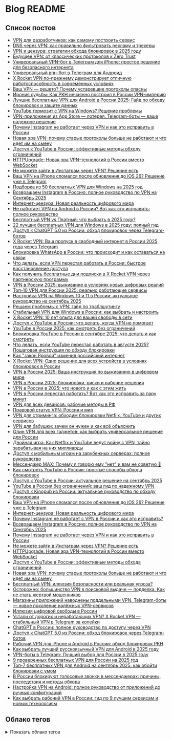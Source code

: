 # Blog README

## Список постов
- [VPN для разработчиков: как самому построить сервис](content/posts/vpn-for-developers-build-own-service.md)
- [DNS через VPN: как правильно фильтровать рекламу и трекеры](content/posts/dns-vpn-ad-blocking-guide.md)
- [VPN и цензура: стратегии обхода блокировок в 2025 году](content/posts/vpn-censorship-bypass-strategies-2025.md)
- [Будущее VPN: от классических протоколов к Zero Trust](content/posts/vpn-future-zero-trust-protocols.md)
- [Универсальный VPN-бот в Телеграм для iPhone: простое решение для безопасного интернета](content/posts/universal-vpn-telegram-bot-iphone.md)
- [Универсальный впн-бот в Телеграм для Андроид](content/posts/universal-vpn-bot-telegram-android.md)
- [X Rocket VPN по-прежнему демонстрирует отличную работоспособность в современных условиях](content/posts/x-rocket-vpn-stable-performance-modern-conditions.md)
- [Ваш VPN — решето? Почему устаревшие протоколы опасны](content/posts/vpn-outdated-protocols-security-risks.md)
- [Ирония судьбы: Как РКН нечаянно построил в России VPN-империю](content/posts/rkn-vpn-technologies-funny-development-story.md)
- [Лучшие бесплатные VPN для Android в России 2025: Гайд по обходу блокировок и защите данных](content/posts/top-free-vpn-android-russia-2025.md)
- [YouTube тормозит с VPN на Windows? Решение проблемы](content/posts/youtube-vpn-windows-fix.md)
- [VPN-приложения из App Store — лотерея. Telegram-боты — ваше надежное решение](content/posts/telegram-bots-vs-app-store-vpn.md)
- [Почему Instagram не работает через VPN и как это исправить в России](content/posts/instagram-ne-rabotaet-s-vpn-reshenie-problem-blokirovki.md)
- [Новая эра VPN: почему старые протоколы больше не работают и что идет им на смену](content/posts/future-vpn-next-generation-protocols.md)
- [Доступ к YouTube в России: эффективные методы обходу ограничений](content/posts/how-to-watch-youtube-in-russia.md)
- [HTTPUpgrade: Новая эра VPN-технологий в России вместо WebSocket](content/posts/httpupgrade-websocket-vpn-russia.md)
- [Не можете зайти в Инстаграм через VPN? Решение есть](content/posts/instagram-blokirovka-russia-reshenie.md)
- [Ваш VPN на iPhone сломался после обновления до iOS 26? Решение уже в Telegram](content/posts/ios-26-breaks-vpn-apps-telegram-bots-solution.md)
- [Подборка из 50 бесплатных VPN для Windows на 2025 год](content/posts/50-top-free-vpn-windows-2025.md)
- [Возвращаем Instagram в Россию: полное руководство по VPN на Сентябрь 2025](content/posts/instagram-russia-vpn-september-2025.md)
- [Интернет-цензура: Новая реальность цифрового мира](content/posts/internet-censorship-modern-reality.md)
- [Не работает VPN на Android в России? Вот как это исправить: полное руководство](content/posts/android-vpn-russia-working-guide.md)
- [Бесплатный VPN vs Платный: что выбрать в 2025 году?](content/posts/free-vs-paid-vpn-2025-guide.md)
- [22 лучших бесплатных VPN для Windows в 2025 году: полный гид](content/posts/top-22-free-vpn-windows-2025.md)
- [Доступ к ChatGPT 5.0 из России: обход блокировок через Telegram-ботов](content/posts/chatgpt-5-russia-telegram-bot-vpn.md)
- [X Rocket VPN: Ваш пропуск в свободный интернет в России 2025 года через Telegram](content/posts/x-rocket-vpn-telegram-bot-russia-2025.md)
- [Блокировка WhatsApp в России: что происходит и как оставаться на связи](content/posts/whatsapp-blokirovka-rossiya-reshenie.md)
- [Что делать, если VPN перестал работать в России: быстрое восстановление доступа](content/posts/vpn-ne-rabotaet-v-rossii-vosstanovlenie.md)
- [Как получить бесплатные дни подписки в X Rocket VPN через партнерскую программу](content/posts/x-rocket-vpn-partner-program-free-days.md)
- [VPN в России 2025: выживание в условиях новых цифровых реалий](content/posts/vpn-russia-2025-new-challenges.md)
- [Топ-10 VPN для России 2025: реально работающие сервисы](content/posts/top-10-vpn-russia-2025.md)
- [Настройка VPN на Windows 10 и 11 в России: актуальное руководство на сентябрь 2025](content/posts/vpn-windows-10-11-russia-2025-guide.md)
- [Решаем проблемы с VPN: гайд по траблшутингу](content/posts/vpn-problems-solutions-troubleshooting.md)
- [Стабильный VPN для Windows в России: как выбрать и настроить](content/posts/reliable-vpn-windows-russia-works.md)
- [X Rocket VPN: 10 лет опыта для вашей свободы в сети](content/posts/x-rocket-vpn-10-years-experience.md)
- [Доступ к YouTube в России: что делать, когда VPN не помогает](content/posts/kak-smotret-youtube-v-rossii.md)
- [YouTube в России 2025: как смотреть без ограничений](content/posts/youtube-russia-2025-guide.md)
- [Блокировка YouTube в России в сентябре 2025: что делать и как смотреть](content/posts/youtube-august-2025-block.md)
- [Что делать, если YouTube перестал работать в августе 2025? Пошаговая инструкция по обходу блокировки](content/posts/youtube-ne-rabotaet-august-2025-kak-obojti-blokirovku.md)
- [Как "закон Яровой" изменил российский интернет](content/posts/yarovaya-law-runet-impact.md)
- [X Rocket VPN: Одно решение для всех устройств в условиях блокировок в России](content/posts/x-rocket-vpn-universal-solution-russia.md)
- [VPN в России 2025: Ваша инструкция по выживанию в цифровом мире](content/posts/vpn-russia-privacy-surveillance-2025.md)
- [VPN в России 2025: блокировки, риски и рабочие решения](content/posts/vpn-russia-situation-2025.md)
- [VPN в России в 2025: что нового и как с этим жить](content/posts/vpn-news-russia-2025.md)
- [VPN в России перестал работать? Вот как это исправить за пару минут](content/posts/vpn-ne-rabotaet-v-rossii-2-minuty.md)
- [VPN для всех девайсов: рабочие методы в РФ](content/posts/vpn-na-vseh-platformah-rabotayushchie-sposoby-rossiya.md)
- [Правовой статус VPN: Россия и мир](content/posts/vpn-legal-status-russia-worldwide.md)
- [VPN для стриминга: обходим блокировки Netflix, YouTube и других сервисов](content/posts/vpn-for-streaming-unlock-netflix-youtube.md)
- [VPN для бабушки: зачем он нужен и как всё объяснить](content/posts/vpn-for-russian-grandmas.md)
- [Один VPN для всех гаджетов: как выбрать универсальное решение для России](content/posts/razblokirovaem-instagram-v-rossii-pravilno.md)
- [Двойная игра: Как Netflix и YouTube ведут войну с VPN, тайно зарабатывая на них миллиарды](content/posts/netflix-youtube-vpn-paradox.md)
- [Доступ к мобильным играм на зарубежных серверах: полное руководство](content/posts/mobile-games-foreign-servers-vpn.md)
- [Мессенджер MAX: Почему я говорю ему "нет" и вам не советую 🚫](content/posts/max-messenger-privacy-myth-exposed.md)
- [Как смотреть YouTube в России: простые способы обхода блокировок](content/posts/kak-smotret-youtube-v-rossii.md)
- [Доступ к YouTube в России: актуальное решение на сентябрь 2025](content/posts/kak-smotret-youtube-v-rossii-reshenie-na-sentjabr-2025-goda.md)
- [YouTube в России без ограничений: ваш гид по надежному VPN](content/posts/kak-smotret-youtube-v-rossii-cherez-vpn.md)
- [Доступ к Kinopub из России: актуальное руководство по обходу блокировки](content/posts/kak-smotret-kinopub-v-rossii-vpn.md)
- [Ваш VPN на iPhone сломался после обновления до iOS 26? Решение уже в Telegram](content/posts/ios-26-breaks-vpn-apps-telegram-bots-solution.md)
- [Интернет-цензура: Новая реальность цифрового мира](content/posts/internet-censorship-modern-reality.md)
- [Почему Instagram не работает с VPN в России и как это исправить?](content/posts/instagram-vpn-russia-vless-solution.md)
- [Возвращаем Instagram в Россию: полное руководство по VPN на Сентябрь 2025](content/posts/instagram-russia-vpn-september-2025.md)
- [Почему Instagram не работает через VPN и как это исправить в России](content/posts/instagram-ne-rabotaet-s-vpn-reshenie-problem-blokirovki.md)
- [Не можете зайти в Инстаграм через VPN? Решение есть](content/posts/instagram-blokirovka-russia-reshenie.md)
- [HTTPUpgrade: Новая эра VPN-технологий в России вместо WebSocket](content/posts/httpupgrade-websocket-vpn-russia.md)
- [Доступ к YouTube в России: эффективные методы обхода ограничений](content/posts/how-to-watch-youtube-in-russia.md)
- [Новая эра VPN: почему старые протоколы больше не работают и что идет им на смену](content/posts/future-vpn-next-generation-protocols.md)
- [Бесплатный VPN: иллюзия безопасности или реальная угроза?](content/posts/free-vpn-security-risks.md)
- [Осторожно: большинство VPN в поисковой выдаче — подделка. Как не стать жертвой мошенников](content/posts/fake-vpn-services-in-search-results.md)
- [Магазины приложений наводнены поддельными VPN. Telegram-боты — новое поколение надёжных VPN-сервисов](content/posts/fake-vpn-apps-vs-telegram-bots.md)
- [Иллюзия цифровой свободы в России](content/posts/digital-freedom-russia-myth.md)
- [Устали от дорогих и неработающих VPN? X Rocket VPN — стабильный VPN в Telegram за копейки](content/posts/cheap-working-vpn-telegram-bot-russia.md)
- [ChatGPT в России: полное руководство по доступу через VPN](content/posts/chatgpt-russia-vpn-access.md)
- [Доступ к ChatGPT 5.0 из России: обход блокировок через Telegram-ботов](content/posts/chatgpt-5-russia-telegram-bot-vpn.md)
- [Рабочий VPN для iPhone и Android в России: обход блокировок РКН](content/posts/best-vpn-iphone-android-russia-working.md)
- [Как выбрать лучший русскоязычный VPN для Android в 2025 году](content/posts/best-vpn-android-russian.md)
- [VPN-боты в Telegram: Лучший выбор для России в 2025 году](content/posts/best-telegram-vpn-bots-2025-russia.md)
- [9 проверенных бесплатных VPN для России на 2025 год](content/posts/best-free-vpn-russia-2025-nine.md)
- [Топ-7 бесплатных VPN для Android на сентябрь 2025: как обойти блокировки с умом](content/posts/best-7-free-vpn-android-2025.md)
- [В России блокируют голосовые звонки в мессенджерах: причины, последствия и методы обхода](content/posts/ban-voice-calls-messengers-in-russia.md)
- [Настройка VPN на Android: полное руководство от приложений до ручных конфигураций](content/posts/android-vpn-setup-guide.md)
- [Как выбрать рабочий VPN в России: гид по 9 лучшим сервисам и новым технологиям](content/posts/9-proven-vpn-services-russia-review.md)

## Облако тегов
<details>
<summary>Показать облако тегов</summary>

| Тег | Кол-во |
| --- | ---: |
| VPN | 100 |
| VLESS | 54 |
| Россия | 52 |
| 2025 | 48 |
| Блокировки | 42 |
| Russia | 36 |
| обход блокировок | 32 |
| ВПН | 32 |
| Актуально | 32 |
| безопасность | 31 |
| DPI | 24 |
| Telegram | 22 |
| блокировки | 18 |
| YouTube | 14 |
| приватность | 12 |
| Android | 10 |
| интернет-свобода | 9 |
| стриминг | 7 |
| Windows | 7 |
| боты | 6 |
| X Rocket VPN | 6 |
| РКН | 5 |
| WireGuard | 5 |

</details>